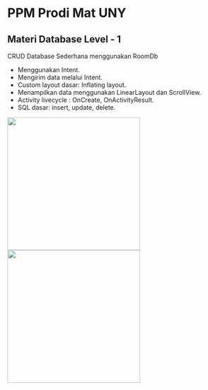 # PPM Prodi Mat UNY 
## Materi Database Level - 1
CRUD Database Sederhana menggunakan RoomDb   
- Menggunakan Intent.
- Mengirim data melalui Intent.
- Custom layout dasar: Inflating layout.
- Menampilkan data menggunakan LinearLayout dan ScrollView. 
- Activity livecycle : OnCreate, OnActivityResult.
- SQL dasar: insert, update, delete.

<img width="300px" src="https://raw.githubusercontent.com/hangga/Math/main/device-2021-03-19-070447.png"/><img width="300px" src="https://raw.githubusercontent.com/hangga/Math/main/device-2021-03-19-070649.png"/>

